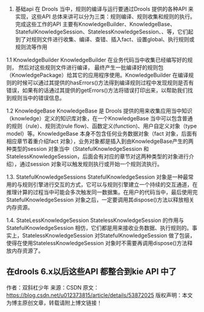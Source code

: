 1. 基础api
在 Drools 当中，规则的编译与运行要通过Drools 提供的各种API 来实现，这些API 总体来讲可以分为三类：规则编译、规则收集和规则的执行。完成这些工作的API 主要有KnowledgeBuilder、KnowledgeBase、StatefulKnowledgeSession、StatelessKnowledgeSession、、等，它们起到了对规则文件进行收集、编译、查错、插入fact、设置global、执行规则或规则流等作用

1.1 KnowledgeBuilder
KnowledgeBuilder 在业务代码当中收集已经编写好的规则， 然后对这些规则文件进行编译， 最终产生一批编译好的规则包（KnowledgePackage）给其它的应用程序使用。KnowledgeBuilder 在编译规则的时候可以通过其提供的hasErrors()方法得到编译规则过程中发现规则是否有错误，如果有的话通过其提供的getErrors()方法将错误打印出来，以帮助我们找到规则当中的错误信息。

1.2 KnowledgeBase
KnowledgeBase 是 Drools 提供的用来收集应用当中知识（knowledge）定义的知识库对象，在一个KnowledgeBase 当中可以包含普通的规则（rule）、规则流(rule flow)、函数定义(function)、用户自定义对象（type model）等。KnowledgeBase 本身不包含任何业务数据对象（fact 对象，后面有相应章节着重介绍fact 对象），业务对象都是插入到由KnowledgeBase产生的两种类型的session 对象当中（StatefulKnowledgeSession 和StatelessKnowledgeSession，后面会有对应的章节对这两种类型的对象进行介绍），通过session 对象可以触发规则执行或开始一个规则流执行。

1.3. StatefulKnowledgeSessions
StatefulKnowledgeSession 对象是一种最常用的与规则引擎进行交互的方式，它可以与规则引擎建立一个持续的交互通道，在推理计算的过程当中可能会多次触发同一数据集。在用户的代码当中，最后使用完StatefulKnowledgeSession 对象之后，一定要调用其dispose()方法以释放相关内存资源。

1.4. StateLessKnowledgeSession
StatelessKnowledgeSession 的作用与StatefulKnowledgeSession 相仿，它们都是用来接收业务数据、执行规则的。事实上，StatelessKnowledgeSession 对StatefulKnowledgeSession 做了包装，使得在使用StatelessKnowledgeSession 对象时不需要再调用dispose()方法释放内存资源了。

在drools 6.x以后这些API 都整合到kie API 中了
--------------------- 
作者：双斜杠少年 
来源：CSDN 
原文：https://blog.csdn.net/u012373815/article/details/53872025 
版权声明：本文为博主原创文章，转载请附上博文链接！